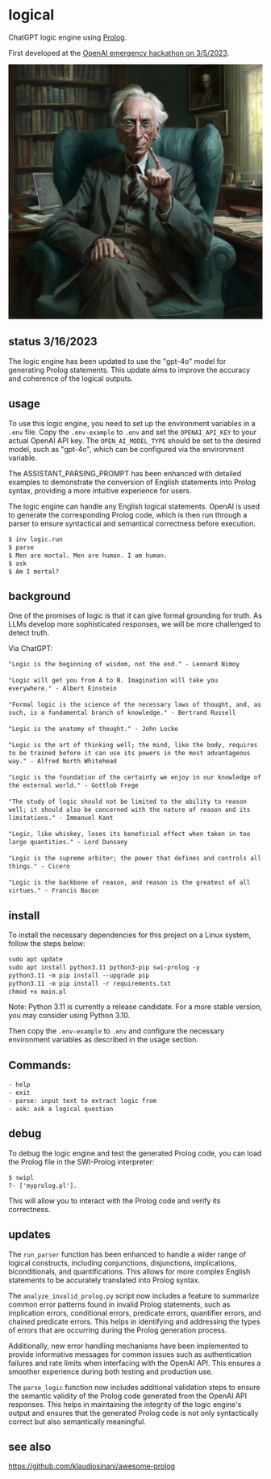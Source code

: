 # logical

ChatGPT logic engine using [Prolog](https://en.wikipedia.org/wiki/Prolog).

First developed at the [OpenAI emergency hackathon on 3/5/2023](https://twitter.com/nonmayorpete/status/1632456433102098434).

<img alt="Bertrand Russell" src="./russell.png" />

## status 3/16/2023

The logic engine has been updated to use the "gpt-4o" model for generating Prolog statements. This update aims to improve the accuracy and coherence of the logical outputs.

## usage

To use this logic engine, you need to set up the environment variables in a `.env` file. Copy the `.env-example` to `.env` and set the `OPENAI_API_KEY` to your actual OpenAI API key. The `OPEN_AI_MODEL_TYPE` should be set to the desired model, such as "gpt-4o", which can be configured via the environment variable.

The ASSISTANT_PARSING_PROMPT has been enhanced with detailed examples to demonstrate the conversion of English statements into Prolog syntax, providing a more intuitive experience for users.

The logic engine can handle any English logical statements. OpenAI is used to generate the corresponding Prolog code, which is then run through a parser to ensure syntactical and semantical correctness before execution.

```
$ inv logic.run
$ parse
$ Men are mortal. Men are human. I am human.
$ ask
$ Am I mortal?

```

## background

One of the promises of logic is that it can give formal grounding for truth.
As LLMs develop more sophisticated responses, we will be more challenged to detect truth.

Via ChatGPT:

    "Logic is the beginning of wisdom, not the end." - Leonard Nimoy

    "Logic will get you from A to B. Imagination will take you everywhere." - Albert Einstein

    "Formal logic is the science of the necessary laws of thought, and, as such, is a fundamental branch of knowledge." - Bertrand Russell

    "Logic is the anatomy of thought." - John Locke

    "Logic is the art of thinking well; the mind, like the body, requires to be trained before it can use its powers in the most advantageous way." - Alfred North Whitehead

    "Logic is the foundation of the certainty we enjoy in our knowledge of the external world." - Gottlob Frege

    "The study of logic should not be limited to the ability to reason well; it should also be concerned with the nature of reason and its limitations." - Immanuel Kant

    "Logic, like whiskey, loses its beneficial effect when taken in too large quantities." - Lord Dunsany

    "Logic is the supreme arbiter; the power that defines and controls all things." - Cicero

    "Logic is the backbone of reason, and reason is the greatest of all virtues." - Francis Bacon



## install

To install the necessary dependencies for this project on a Linux system, follow the steps below:

```
sudo apt update
sudo apt install python3.11 python3-pip swi-prolog -y
python3.11 -m pip install --upgrade pip
python3.11 -m pip install -r requirements.txt
chmod +x main.pl
```

Note: Python 3.11 is currently a release candidate. For a more stable version, you may consider using Python 3.10.

Then copy the `.env-example` to `.env` and configure the necessary environment variables as described in the usage section.

## Commands:

    - help
    - exit
    - parse: input text to extract logic from
    - ask: ask a logical question


## debug

To debug the logic engine and test the generated Prolog code, you can load the Prolog file in the SWI-Prolog interpreter:

```
$ swipl
?- ['myprolog.pl'].
```

This will allow you to interact with the Prolog code and verify its correctness.

## updates

The `run_parser` function has been enhanced to handle a wider range of logical constructs, including conjunctions, disjunctions, implications, biconditionals, and quantifications. This allows for more complex English statements to be accurately translated into Prolog syntax.

The `analyze_invalid_prolog.py` script now includes a feature to summarize common error patterns found in invalid Prolog statements, such as implication errors, conditional errors, predicate errors, quantifier errors, and chained predicate errors. This helps in identifying and addressing the types of errors that are occurring during the Prolog generation process.

Additionally, new error handling mechanisms have been implemented to provide informative messages for common issues such as authentication failures and rate limits when interfacing with the OpenAI API. This ensures a smoother experience during both testing and production use.

The `parse_logic` function now includes additional validation steps to ensure the semantic validity of the Prolog code generated from the OpenAI API responses. This helps in maintaining the integrity of the logic engine's output and ensures that the generated Prolog code is not only syntactically correct but also semantically meaningful.

## see also

https://github.com/klaudiosinani/awesome-prolog

